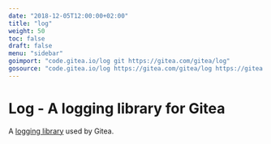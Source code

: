 ```yaml
---
date: "2018-12-05T12:00:00+02:00"
title: "log"
weight: 50
toc: false
draft: false
menu: "sidebar"
goimport: "code.gitea.io/log git https://gitea.com/gitea/log"
gosource: "code.gitea.io/log https://gitea.com/gitea/log https://gitea.com/gitea/log/tree/master{/dir} https://gitea.com/gitea/log/blob/master{/dir}/{file}#L{line}"
---
```


# Log - A logging library for Gitea


A [logging library](https://gitea.com/gitea/log) used by Gitea.
